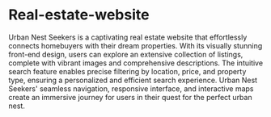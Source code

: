 # Real-estate-website
Urban Nest Seekers is a captivating real estate website that effortlessly connects homebuyers with their dream properties. With its visually stunning front-end design, users can explore an extensive collection of listings, complete with vibrant images and comprehensive descriptions. The intuitive search feature enables precise filtering by location, price, and property type, ensuring a personalized and efficient search experience. Urban Nest Seekers' seamless navigation, responsive interface, and interactive maps create an immersive journey for users in their quest for the perfect urban nest.
